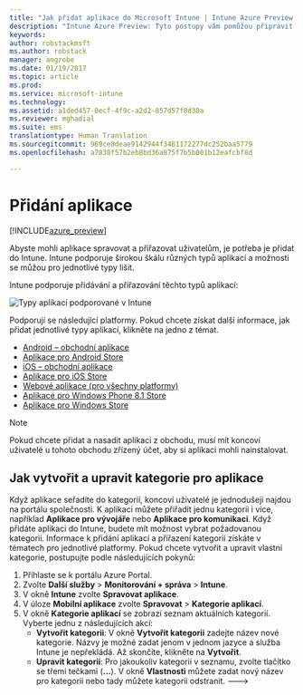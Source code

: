 ```yaml
---
title: "Jak přidat aplikace do Microsoft Intune | Intune Azure Preview | Dokumentace Microsoftu"
description: "Intune Azure Preview: Tyto postupy vám pomůžou připravit vaše aplikace v Intune pro přiřazení uživatelům a zařízením. "
keywords: 
author: robstackmsft
ms.author: robstack
manager: angrobe
ms.date: 01/19/2017
ms.topic: article
ms.prod: 
ms.service: microsoft-intune
ms.technology: 
ms.assetid: a1ded457-0ecf-4f9c-a2d2-857d57f8d30a
ms.reviewer: mghadial
ms.suite: ems
translationtype: Human Translation
ms.sourcegitcommit: 969ce8deae9142944f3481172277dc252baa5779
ms.openlocfilehash: a7838f57b2eb8bd36a875f7b5b001b12eafcbf8d

---
```


# <a name="how-to-add-an-app"></a>Přidání aplikace 

[!INCLUDE[azure_preview](../includes/azure_preview.md)]

Abyste mohli aplikace spravovat a přiřazovat uživatelům, je potřeba je přidat do Intune. Intune podporuje širokou škálu různých typů aplikací a možnosti se můžou pro jednotlivé typy lišit.

Intune podporuje přidávání a přiřazování těchto typů aplikací:

![Typy aplikací podporované v Intune](./media/app-types.png)

Podporují se následující platformy. Pokud chcete získat další informace, jak přidat jednotlivé typy aplikací, klikněte na jedno z témat.

- [Android – obchodní aplikace](/intune-azure/manage-apps/android-lob-app)
- [Aplikace pro Android Store](/intune-azure/manage-apps/android-store-app)
- [iOS – obchodní aplikace](/intune-azure/manage-apps/ios-lob-app)
- [Aplikace pro iOS Store](/intune-azure/manage-apps/ios-store-app)
- [Webové aplikace (pro všechny platformy)](/intune-azure/manage-apps/web-app)
- [Aplikace pro Windows Phone 8.1 Store](/intune-azure/manage-apps/windows-phone-8-1-store-app)
- [Aplikace pro Windows Store](/intune-azure/manage-apps/windows-store-app)

> [!NOTE]
> Pokud chcete přidat a nasadit aplikaci z obchodu, musí mít koncoví uživatelé u tohoto obchodu zřízený účet, aby si aplikaci mohli nainstalovat.

## <a name="how-to-create-and-edit-categories-for-apps"></a>Jak vytvořit a upravit kategorie pro aplikace 

Když aplikace seřadíte do kategorií, koncoví uživatelé je jednodušeji najdou na portálu společnosti. K aplikaci můžete přiřadit jednu kategorii i více, například **Aplikace pro vývojáře** nebo **Aplikace pro komunikaci**. Když přidáte aplikaci do Intune, budete mít možnost vybrat požadovanou kategorii. Informace k přidání aplikací a přiřazení kategorií získáte v tématech pro jednotlivé platformy. Pokud chcete vytvořit a upravit vlastní kategorie, postupujte podle následujících pokynů: 

1. Přihlaste se k portálu Azure Portal. 
2. Zvolte **Další služby** > **Monitorování + správa** > **Intune**. 
3. V okně **Intune** zvolte **Spravovat aplikace**. 
4. V úloze **Mobilní aplikace** zvolte **Spravovat** > **Kategorie aplikací**. 
5. V okně **Kategorie aplikací** se zobrazí seznam aktuálních kategorií. Vyberte jednu z následujících akcí: 
    - **Vytvořit kategorii**: V okně **Vytvořit kategorii** zadejte název nové kategorie. Názvy je možné zadat jenom v jednom jazyce a služba Intune je nepřekládá. Až skončíte, klikněte na **Vytvořit**.
    - **Upravit kategorii**: Pro jakoukoliv kategorii v seznamu, zvolte tlačítko se třemi tečkami (**...**). V okně **Vlastnosti** můžete zadat nový název pro kategorii nebo tady můžete kategorii odstranit. --->






<!--HONumber=Feb17_HO1-->


